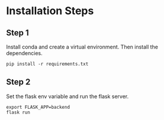 # Installation Steps
## Step 1
Install conda and create a virtual environment. Then install the dependencies.

```
pip install -r requirements.txt
```

## Step 2
Set the flask env variable and run the flask server.

```
export FLASK_APP=backend
flask run
```
